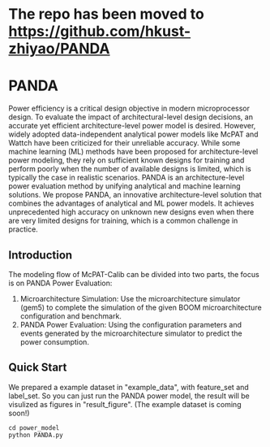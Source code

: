 # The repo has been moved to https://github.com/hkust-zhiyao/PANDA

# PANDA

Power efficiency is a critical design objective in modern microprocessor design. To evaluate the impact of architectural-level design decisions, an accurate yet efficient architecture-level power model is desired. However, widely adopted data-independent analytical power models like McPAT and Wattch have been criticized for their unreliable accuracy. While some machine learning (ML) methods have been proposed for architecture-level power modeling, they rely on sufficient known designs for training and perform poorly when the number of available designs is limited, which is typically the case in realistic scenarios. PANDA is an architecture-level power evaluation method by unifying analytical and machine learning solutions. We propose PANDA, an innovative architecture-level solution that combines the advantages of analytical and ML power models. It achieves unprecedented high accuracy on unknown new designs even when there are very limited designs for training, which is a common challenge in practice. 


## Introduction
The modeling flow of McPAT-Calib can be divided into two parts, the focus is on PANDA Power Evaluation:
1) Microarchitecture Simulation: Use the microarchitecture simulator (gem5) to complete the simulation of the given BOOM microarchitecture configuration and benchmark.
2) PANDA Power Evaluation: Using the configuration parameters and events generated by the microarchitecture simulator to predict the power consumption.

## Quick Start
We prepared a example dataset in "example_data", with feature_set and label_set. So you can just run the PANDA power model, the result will be visulized as figures in "result_figure". (The example dataset is coming soon!)
```
cd power_model
python PANDA.py
```
